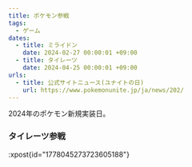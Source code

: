 ```yaml
---
title: ポケモン参戦
tags:
  - ゲーム
dates:
  - title: ミライドン
    date: 2024-02-27 00:00:01 +09:00
  - title: タイレーツ
    date: 2024-04-25 00:00:01 +09:00
urls:
  - title: 公式サイトニュース(ユナイトの日)
    url: https://www.pokemonunite.jp/ja/news/202/
---
```


2024年のポケモン新規実装日。

### タイレーツ参戦
:xpost{id="1778045273723605188"}